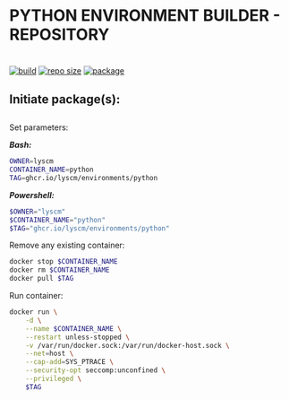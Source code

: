 # PYTHON ENVIRONMENT BUILDER - REPOSITORY <h1> 
 
[![build](https://img.shields.io/github/workflow/status/lyscm/environments-python/Environment%20Packages%20CI?logo=github)](https://github.com/lyscm/environments-python/blob/master/.github/workflows/environment-packages-ci.yml)
[![repo size](https://img.shields.io/github/repo-size/lyscm/environments-python?logo=github)](https://github.com/lyscm/environments-python)
[![package](https://img.shields.io/static/v1?label=package&message=python&color=yellowgreen&logo=github)](https://github.com/lyscm/environments-python/pkgs/container/environments%2Fpython)

## Initiate package(s): <h2> 

Set parameters:

***Bash:***
```bash
OWNER=lyscm
CONTAINER_NAME=python
TAG=ghcr.io/lyscm/environments/python
```

***Powershell:***
```powershell
$OWNER="lyscm"
$CONTAINER_NAME="python"
$TAG="ghcr.io/lyscm/environments/python"
```

Remove any existing container:

```bash
docker stop $CONTAINER_NAME
docker rm $CONTAINER_NAME
docker pull $TAG
```

Run container:

```bash
docker run \
    -d \
    --name $CONTAINER_NAME \
    --restart unless-stopped \
    -v /var/run/docker.sock:/var/run/docker-host.sock \
    --net=host \
    --cap-add=SYS_PTRACE \
    --security-opt seccomp:unconfined \
    --privileged \
    $TAG
```